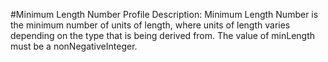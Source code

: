 #Minimum Length Number Profile
Description: Minimum Length Number is the minimum number of units of length, where units of length varies depending on the type that is being derived from. The value of minLength must be a nonNegativeInteger.